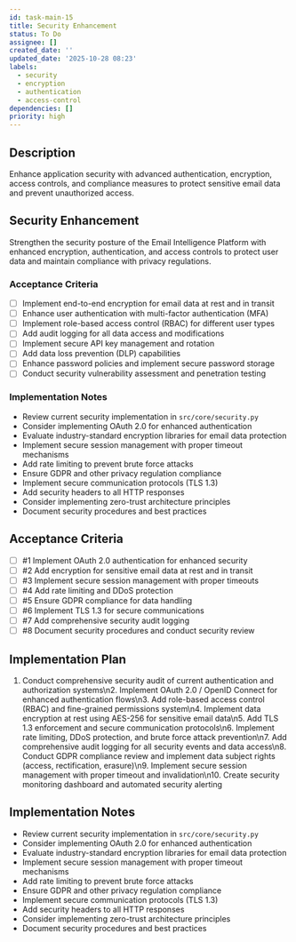 ```yaml
---
id: task-main-15
title: Security Enhancement
status: To Do
assignee: []
created_date: ''
updated_date: '2025-10-28 08:23'
labels:
  - security
  - encryption
  - authentication
  - access-control
dependencies: []
priority: high
---
```


## Description

<!-- SECTION:DESCRIPTION:BEGIN -->
Enhance application security with advanced authentication, encryption, access controls, and compliance measures to protect sensitive email data and prevent unauthorized access.
<!-- SECTION:DESCRIPTION:END -->

## Security Enhancement

Strengthen the security posture of the Email Intelligence Platform with enhanced encryption, authentication, and access controls to protect user data and maintain compliance with privacy regulations.

### Acceptance Criteria
- [ ] Implement end-to-end encryption for email data at rest and in transit
- [ ] Enhance user authentication with multi-factor authentication (MFA)
- [ ] Implement role-based access control (RBAC) for different user types
- [ ] Add audit logging for all data access and modifications
- [ ] Implement secure API key management and rotation
- [ ] Add data loss prevention (DLP) capabilities
- [ ] Enhance password policies and implement secure password storage
- [ ] Conduct security vulnerability assessment and penetration testing

### Implementation Notes
- Review current security implementation in `src/core/security.py`
- Consider implementing OAuth 2.0 for enhanced authentication
- Evaluate industry-standard encryption libraries for email data protection
- Implement secure session management with proper timeout mechanisms
- Add rate limiting to prevent brute force attacks
- Ensure GDPR and other privacy regulation compliance
- Implement secure communication protocols (TLS 1.3)
- Add security headers to all HTTP responses
- Consider implementing zero-trust architecture principles
- Document security procedures and best practices

## Acceptance Criteria
<!-- AC:BEGIN -->
- [ ] #1 Implement OAuth 2.0 authentication for enhanced security
- [ ] #2 Add encryption for sensitive email data at rest and in transit
- [ ] #3 Implement secure session management with proper timeouts
- [ ] #4 Add rate limiting and DDoS protection
- [ ] #5 Ensure GDPR compliance for data handling
- [ ] #6 Implement TLS 1.3 for secure communications
- [ ] #7 Add comprehensive security audit logging
- [ ] #8 Document security procedures and conduct security review
<!-- AC:END -->

## Implementation Plan

<!-- SECTION:PLAN:BEGIN -->
1. Conduct comprehensive security audit of current authentication and authorization systems\n2. Implement OAuth 2.0 / OpenID Connect for enhanced authentication flows\n3. Add role-based access control (RBAC) and fine-grained permissions system\n4. Implement data encryption at rest using AES-256 for sensitive email data\n5. Add TLS 1.3 enforcement and secure communication protocols\n6. Implement rate limiting, DDoS protection, and brute force attack prevention\n7. Add comprehensive audit logging for all security events and data access\n8. Conduct GDPR compliance review and implement data subject rights (access, rectification, erasure)\n9. Implement secure session management with proper timeout and invalidation\n10. Create security monitoring dashboard and automated security alerting
<!-- SECTION:PLAN:END -->

## Implementation Notes

<!-- SECTION:NOTES:BEGIN -->
- Review current security implementation in `src/core/security.py`
- Consider implementing OAuth 2.0 for enhanced authentication
- Evaluate industry-standard encryption libraries for email data protection
- Implement secure session management with proper timeout mechanisms
- Add rate limiting to prevent brute force attacks
- Ensure GDPR and other privacy regulation compliance
- Implement secure communication protocols (TLS 1.3)
- Add security headers to all HTTP responses
- Consider implementing zero-trust architecture principles
- Document security procedures and best practices
<!-- SECTION:NOTES:END -->

